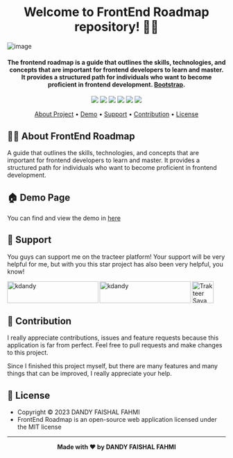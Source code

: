 <h1 align="center">Welcome to FrontEnd Roadmap repository! 👋🏻</h1>

![image](https://github.com/kdandy/FrontEnd-Roadmap/assets/50922642/6a938ac5-b2ba-4c8b-b493-7023f1e8e653)

<p></p>

<h4 align="center">The frontend roadmap is a guide that outlines the skills, technologies, and concepts that are important for frontend developers to learn and master. It provides a structured path for individuals who want to become proficient in frontend development. <a href="https://getbootstrap.com/" target="_blank">Bootstrap</a>.
</h4>

<p></p>

<p align="center">
	<img src="https://img.shields.io/github/issues/kdandy/FrontEnd-Roadmap?style=flat-square">
	<img src="https://img.shields.io/github/stars/kdandy/FrontEnd-Roadmap?style=flat-square"> 
	<img src="https://img.shields.io/github/forks/kdandy/FrontEnd-Roadmap?style=flat-square">
	<img src="https://img.shields.io/github/license/kdandy/FrontEnd-Roadmap?style=flat-square">
	<img src="https://img.shields.io/badge/maintained%3F-no-red.svg?style=flat-square">
	<img src="https://img.shields.io/github/followers/kdandy.svg?style=flat-square&label=followers">
</p>

<p align="center">
  <a href="#about">About Project</a> •
  <a href="#demo">Demo</a> •
  <a href="#support">Support</a> •
  <a href="#contribution">Contribution</a> •
  <a href="#license">License</a>
</p>

<p></p>

<h2 id="about">🐱‍🏍 About FrontEnd Roadmap</h2>
A guide that outlines the skills, technologies, and concepts that are important for frontend developers to learn and master. It provides a structured path for individuals who want to become proficient in frontend development.

<p></p>

<h2 id="demo">🏠 Demo Page</h2>

You can find and view the demo in [here](https://front-end-roadmap.vercel.app)

<p></p>

<h2 id="support">💌 Support</h2>

You guys can support me on the tracteer platform! Your support will be very helpful for me, but with you this star project has also been very helpful, you know!

<p></p>

<a href="https://trakteer.id/kdandy" target="_blank"><img id="wse-buttons-preview" src="https://cdn.trakteer.id/images/embed/trbtn-red-5.png" height="50" style="border:0px;height:50px;" alt="Trakteer Saya"></a><a href="https://www.buymeacoffee.com/kdandy"> <img align="left" src="https://cdn.buymeacoffee.com/buttons/v2/default-yellow.png" height="50" width="210" alt="kdandy" /></a><a href="https://ko-fi.com/kdandy"> <img align="left" src="https://cdn.ko-fi.com/cdn/kofi3.png?v=3" height="50" width="210" alt="kdandy" /></a><p></p>

<h2 id="contribution">🤝 Contribution</h2>

I really appreciate contributions, issues and feature requests because this application is far from perfect. Feel free to pull requests and make changes to this project.

Since I finished this project myself, but there are many features and many things that can be improved, I really appreciate your help.

<p></p>

<h2 id="license">📝 License</h2>

- Copyright © 2023 DANDY FAISHAL FAHMI
- FrontEnd Roadmap is an open-source web application licensed under the MIT license

---

**<p align="center">Made with ❤️ by DANDY FAISHAL FAHMI</p>**

